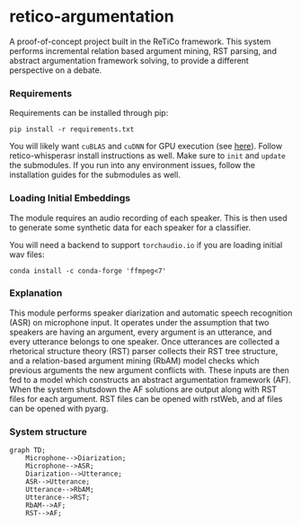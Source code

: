# retico-argumentation

A proof-of-concept project built in the ReTiCo framework. This system performs incremental relation based argument mining, RST parsing, and abstract argumentation framework solving, to provide a different perspective on a debate.

### Requirements

Requirements can be installed through pip:
```shell
pip install -r requirements.txt
```
You will likely want `cuBLAS` and `cuDNN` for GPU execution (see [here](https://pytorch.org/get-started/locally/)). Follow retico-whisperasr install instructions as well.
Make sure to `init` and `update` the submodules. If you run into any environment issues, follow the installation guides for the submodules as well.


### Loading Initial Embeddings

The module requires an audio recording of each speaker. This is then used to generate some synthetic data for each speaker for a classifier.

You will need a backend to support `torchaudio.io` if you are loading initial wav files:
```
conda install -c conda-forge 'ffmpeg<7'
```
### Explanation
This module performs speaker diarization and automatic speech recognition (ASR) on microphone input. It operates under the assumption that two speakers are having an argument, every argument is an utterance, and every utterance belongs to one speaker. Once utterances are collected a rhetorical structure theory (RST) parser collects their RST tree structure, and a relation-based argument mining (RbAM) model checks which previous arguments the new argument conflicts with. These inputs are then fed to a model which constructs an abstract argumentation framework (AF). When the system shutsdown the AF solutions are output along with RST files for each argument. RST files can be opened with rstWeb, and af files can be opened with pyarg.

### System structure
```mermaid
graph TD;
    Microphone-->Diarization;
    Microphone-->ASR;
    Diarization-->Utterance;
    ASR-->Utterance;
    Utterance-->RbAM;
    Utterance-->RST;
    RbAM-->AF;
    RST-->AF;
```
